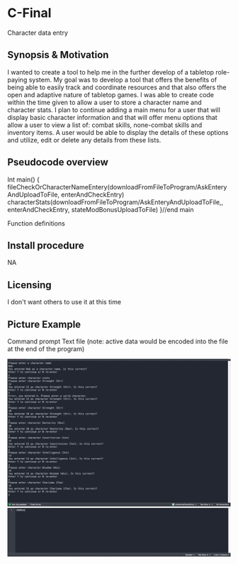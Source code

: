 # C-Final
Character data entry

## Synopsis & Motivation
I wanted to create a tool to help me in the further develop of a tabletop role-paying system. My goal was to develop a tool that offers the benefits of being able to easily track and coordinate resources and that also offers the open and adaptive nature of tabletop games. I was able to create code within the time given to allow a user to store a character name and character stats. I plan to continue adding a main menu for a user that will display basic character information and that will offer menu options that allow a user to view a list of: combat skills, none-combat skills and inventory items. A user would be able to display the details of these options and utilize, edit or delete any details from these lists.

## Pseudocode overview
Int main()
{
fileCheckOrCharacterNameEntery(downloadFromFileToProgram/AskEnteryAndUploadToFile, enterAndCheckEntry)
characterStats(downloadFromFileToProgram/AskEnteryAndUploadToFile,, enterAndCheckEntry, stateModBonusUploadToFile)
}//end main

Function definitions

## Install procedure
NA

## Licensing
I don't want others to use it at this time

## Picture Example
Command prompt
Text file (note: active data would be encoded into the file at the end of the program)

<img src="CPPCommandPrompt.png">

<img src="CPPTextFile.png">
